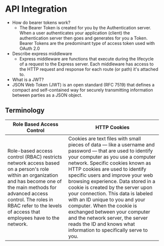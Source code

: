 # API Integration

- How do bearer tokens work?
  - The Bearer Token is created for you by the Authentication server. When a user authenticates your application (client) the authentication server then goes and generates for you a Token. Bearer Tokens are the predominant type of access token used with OAuth 2.0
- Describe express middleware
  - Express middleware are functions that execute during the lifecycle of a request to the Express server. Each middleware has access to the HTTP request and response for each route (or path) it's attached to.
- What is a JWT?
- JSON Web Token (JWT) is an open standard (RFC 7519) that defines a compact and self-contained way for securely transmitting information between parties as a JSON object. 

## Terminology
|Role Based Access Control|HTTP Cookies|
|-------------------------|------------|
|Role-based access control (RBAC) restricts network access based on a person's role within an organization and has become one of the main methods for advanced access control. The roles in RBAC refer to the levels of access that employees have to the network.|Cookies are text files with small pieces of data — like a username and password — that are used to identify your computer as you use a computer network. Specific cookies known as HTTP cookies are used to identify specific users and improve your web browsing experience. Data stored in a cookie is created by the server upon your connection. This data is labeled with an ID unique to you and your computer. When the cookie is exchanged between your computer and the network server, the server reads the ID and knows what information to specifically serve to you. |
